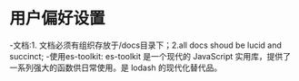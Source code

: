 # 用户偏好设置

-文档:1. 文档必须有组织存放于/docs目录下；2.all docs shoud be lucid and succinct; -使用es-toolkit: es-toolkit 是一个现代的 JavaScript 实用库，提供了一系列强大的函数供日常使用。是 lodash 的现代化替代品。
